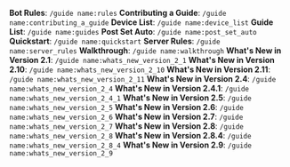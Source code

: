 **Bot Rules**: `/guide name:rules`
**Contributing a Guide**: `/guide name:contributing_a_guide`
**Device List**: `/guide name:device_list`
**Guide List**: `/guide name:guides`
**Post Set Auto**: `/guide name:post_set_auto`
**Quickstart**: `/guide name:quickstart`
**Server Rules**: `/guide name:server_rules`
**Walkthrough**: `/guide name:walkthrough`
**What's New in Version 2.1**: `/guide name:whats_new_version_2_1`
**What's New in Version 2.10**: `/guide name:whats_new_version_2_10`
**What's New in Version 2.11**: `/guide name:whats_new_version_2_11`
**What's New in Version 2.4**: `/guide name:whats_new_version_2_4`
**What's New in Version 2.4.1**: `/guide name:whats_new_version_2_4_1`
**What's New in Version 2.5**: `/guide name:whats_new_version_2_5`
**What's New in Version 2.6**: `/guide name:whats_new_version_2_6`
**What's New in Version 2.7**: `/guide name:whats_new_version_2_7`
**What's New in Version 2.8**: `/guide name:whats_new_version_2_8`
**What's New in Version 2.8.4**: `/guide name:whats_new_version_2_8_4`
**What's New in Version 2.9**: `/guide name:whats_new_version_2_9`